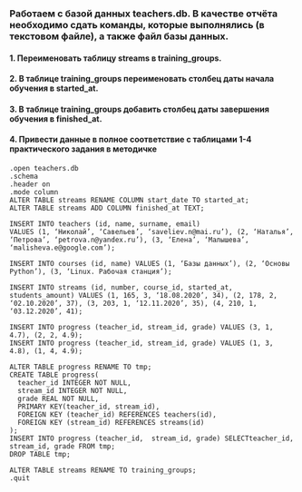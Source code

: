 ### Работаем с базой данных teachers.db. В качестве отчёта необходимо сдать команды, которые выполнялись (в текстовом файле), а также файл базы данных.

#### 1. Переименовать таблицу streams в training_groups.
#### 2. В таблице training_groups переименовать столбец даты начала обучения в started_at.
#### 3. В таблице training_groups добавить столбец даты завершения обучения в finished_at.
#### 4. Привести данные в полное соответствие с таблицами 1-4 практического задания в методичке

```
.open teachers.db
.schema
.header on
.mode column
ALTER TABLE streams RENAME COLUMN start_date TO started_at;
ALTER TABLE streams ADD COLUMN finished_at TEXT;

INSERT INTO teachers (id, name, surname, email)  
VALUES (1, ‘Николай’, ‘Савельев’, ‘saveliev.n@mai.ru’), (2, ‘Наталья’, ‘Петрова’, ‘petrova.n@yandex.ru’), (3, ‘Елена’, ‘Малышева’, ‘malisheva.e@google.com’);

INSERT INTO courses (id, name) VALUES (1, ‘Базы данных’), (2, ‘Основы Python’), (3, ‘Linux. Рабочая станция’);

INSERT INTO streams (id, number, course_id, started_at, students_amount) VALUES (1, 165, 3, ‘18.08.2020’, 34), (2, 178, 2, ‘02.10.2020’, 37), (3, 203, 1, ‘12.11.2020’, 35), (4, 210, 1, ‘03.12.2020’, 41);

INSERT INTO progress (teacher_id, stream_id, grade) VALUES (3, 1, 4.7), (2, 2, 4.9);
INSERT INTO progress (teacher_id, stream_id, grade) VALUES (1, 3, 4.8), (1, 4, 4.9);

ALTER TABLE progress RENAME TO tmp;
CREATE TABLE progress(
  teacher_id INTEGER NOT NULL,
  stream_id INTEGER NOT NULL,
  grade REAL NOT NULL,
  PRIMARY KEY(teacher_id, stream_id),
  FOREIGN KEY (teacher_id) REFERENCES teachers(id),
  FOREIGN KEY (stream_id) REFERENCES streams(id)
);
INSERT INTO progress (teacher_id,  stream_id, grade) SELECTteacher_id,  stream_id, grade FROM tmp;
DROP TABLE tmp;

ALTER TABLE streams RENAME TO training_groups;
.quit
```
